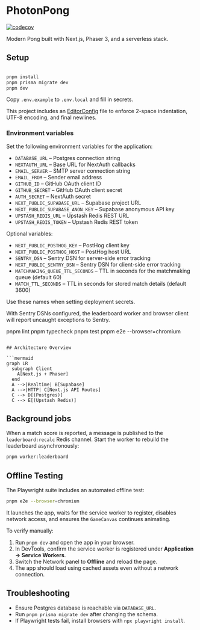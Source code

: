 # PhotonPong

[![codecov](https://codecov.io/gh/mirrors/pong/branch/main/graph/badge.svg)](https://codecov.io/gh/mirrors/pong)

Modern Pong built with Next.js, Phaser 3, and a serverless stack.

## Setup

```bash

pnpm install
pnpm prisma migrate dev
pnpm dev
```

Copy `.env.example` to `.env.local` and fill in secrets.

This project includes an [EditorConfig](https://editorconfig.org/) file to enforce
2-space indentation, UTF-8 encoding, and final newlines.

### Environment variables

Set the following environment variables for the application:

- `DATABASE_URL` – Postgres connection string
- `NEXTAUTH_URL` – Base URL for NextAuth callbacks
- `EMAIL_SERVER` – SMTP server connection string
- `EMAIL_FROM` – Sender email address
- `GITHUB_ID` – GitHub OAuth client ID
- `GITHUB_SECRET` – GitHub OAuth client secret
- `AUTH_SECRET` – NextAuth secret
- `NEXT_PUBLIC_SUPABASE_URL` – Supabase project URL
- `NEXT_PUBLIC_SUPABASE_ANON_KEY` – Supabase anonymous API key
- `UPSTASH_REDIS_URL` – Upstash Redis REST URL
- `UPSTASH_REDIS_TOKEN` – Upstash Redis REST token

Optional variables:

- `NEXT_PUBLIC_POSTHOG_KEY` – PostHog client key
- `NEXT_PUBLIC_POSTHOG_HOST` – PostHog host URL
- `SENTRY_DSN` – Sentry DSN for server-side error tracking
- `NEXT_PUBLIC_SENTRY_DSN` – Sentry DSN for client-side error tracking
- `MATCHMAKING_QUEUE_TTL_SECONDS` – TTL in seconds for the matchmaking queue (default 60)
- `MATCH_TTL_SECONDS` – TTL in seconds for stored match details (default 3600)

Use these names when setting deployment secrets.

With Sentry DSNs configured, the leaderboard worker and browser client will report
uncaught exceptions to Sentry.

pnpm lint
pnpm typecheck
pnpm test
pnpm e2e --browser=chromium

````

## Architecture Overview

```mermaid
graph LR
  subgraph Client
    A[Next.js + Phaser]
  end
  A -->|Realtime| B[Supabase]
  A -->|HTTP| C[Next.js API Routes]
  C --> D[(Postgres)]
  C --> E[(Upstash Redis)]
````

## Background jobs

When a match score is reported, a message is published to the `leaderboard:recalc`
Redis channel. Start the worker to rebuild the leaderboard asynchronously:

```bash
pnpm worker:leaderboard
```

## Offline Testing

The Playwright suite includes an automated offline test:

```bash
pnpm e2e --browser=chromium
```

It launches the app, waits for the service worker to register, disables
network access, and ensures the `GameCanvas` continues animating.

To verify manually:

1. Run `pnpm dev` and open the app in your browser.
2. In DevTools, confirm the service worker is registered under **Application → Service Workers**.
3. Switch the Network panel to **Offline** and reload the page.
4. The app should load using cached assets even without a network connection.

## Troubleshooting

- Ensure Postgres database is reachable via `DATABASE_URL`.
- Run `pnpm prisma migrate dev` after changing the schema.
- If Playwright tests fail, install browsers with `npx playwright install`.
